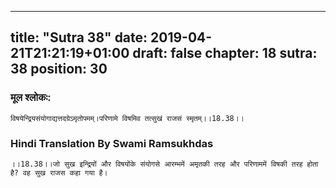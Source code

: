 
---
title: "Sutra 38"
date: 2019-04-21T21:21:19+01:00
draft: false
chapter: 18
sutra: 38
position: 30
---
### मूल श्लोकः:
```
विषयेन्द्रियसंयोगाद्यत्तदग्रेऽमृतोपमम्।परिणामे विषमिव तत्सुखं राजसं स्मृतम्।।18.38।।

```

### Hindi Translation By Swami Ramsukhdas
```
।।18.38।।जो सुख इन्द्रियों और विषयोंके संयोगसे आरम्भमें अमृतकी तरह और परिणाममें विषकी तरह होता है? वह सुख राजस कहा गया है।

```

